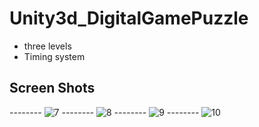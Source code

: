# Unity3d_DigitalGamePuzzle

* three levels
* Timing system

## Screen Shots

*--------*
![7](https://user-images.githubusercontent.com/42737061/46080554-d07ad480-c1cc-11e8-93cd-585a4d3e7a00.PNG) 
*--------*
![8](https://user-images.githubusercontent.com/42737061/46080555-d07ad480-c1cc-11e8-8e69-90b640e825b4.PNG)
*--------*
![9](https://user-images.githubusercontent.com/42737061/46080553-d07ad480-c1cc-11e8-8e02-e02e32fa0ce9.PNG) 
*--------*
![10](https://user-images.githubusercontent.com/42737061/46080561-d53f8880-c1cc-11e8-8d26-28a101c2cf7c.PNG)
